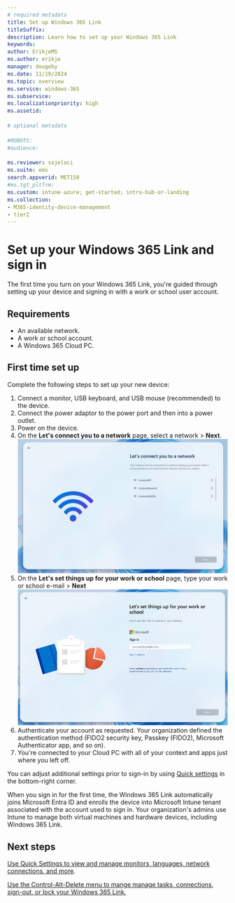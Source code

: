 ```yaml
---
# required metadata
title: Set up Windows 365 Link
titleSuffix:
description: Learn how to set up your Windows 365 Link
keywords:
author: ErikjeMS  
ms.author: erikje
manager: dougeby
ms.date: 11/19/2024
ms.topic: overview
ms.service: windows-365
ms.subservice:
ms.localizationpriority: high
ms.assetid: 

# optional metadata

#ROBOTS:
#audience:

ms.reviewer: sajelaci
ms.suite: ems
search.appverid: MET150
#ms.tgt_pltfrm:
ms.custom: intune-azure; get-started; intro-hub-or-landing
ms.collection:
- M365-identity-device-management
- tier2
---
```


# Set up your Windows 365 Link and sign in

The first time you turn on your Windows 365 Link, you're guided through setting up your device and signing in with a work or school user account.

## Requirements

- An available network.
- A work or school account.
- A Windows 365 Cloud PC.

## First time set up

Complete the following steps to set up your new device:

1. Connect a monitor, USB keyboard, and USB mouse (recommended) to the device.
2. Connect the power adaptor to the power port and then into a power outlet.
3. Power on the device.
4. On the **Let's connect you to a network** page, select a network > **Next**.
![Screenshot of network connect page.](media/setup/connect-network.png)
5. On the **Let's set things up for your work or school** page, type your work or school e-mail > **Next**
![Screenshot of e-mail sign in page.](media/setup/email-sign-in.png)
7. Authenticate your account as requested. Your organization defined the authentication method (FIDO2 security key, Passkey (FIDO2), Microsoft Authenticator app, and so on).
8. You're connected to your Cloud PC with all of your context and apps just where you left off.

You can adjust additional settings prior to sign-in by using [Quick settings](quick-settings.md) in the bottom-right corner.

When you sign in for the first time, the Windows 365 Link automatically joins Microsoft Entra ID and enrolls the device into Microsoft Intune tenant associated with the account used to sign in. Your organization's admins use Intune to manage both virtual machines and hardware devices, including Windows 365 Link.

<!-- ########################## -->
## Next steps

[Use Quick Settings to view and manage monitors, languages, network connections, and more](quick-settings.md).

[Use the Control-Alt-Delete menu to mange manage tasks, connections, sign-out, or lock your Windows 365 Link.](control-alt-delete.md)
